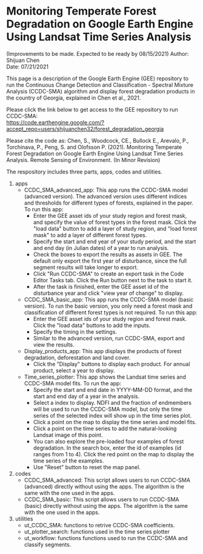 # Monitoring Temperate Forest Degradation on Google Earth Engine Using Landsat Time Series Analysis
 
(Improvements to be made. Expected to be ready by 08/15/2021)
Author: Shijuan Chen     
Date: 07/21/2021

This page is a description of the Google Earth Engine (GEE) repository to run the Continuous Change Detection and Classification - Spectral Mixture Analysis (CCDC-SMA) algorithm and display forest degradation products in the country of Georgia, explained in Chen et al., 2021. 

Please click the link below to get access to the GEE repository to run CCDC-SMA:<br /> 
https://code.earthengine.google.com/?accept_repo=users/shijuanchen32/forest_degradation_georgia

Please cite the code as: Chen, S., Woodcock, CE., Bullock E., Arevalo, P., Torchinava, P., Peng, S. and Olofsson P. (2021). Monitoring Temperate Forest Degradation on Google Earth Engine Using Landsat Time Series Analysis. Remote Sensing of Environment. (In Minor Revision)

The respository includes three parts, apps, codes and utilities. 
1. apps
   - CCDC_SMA_advanced_app: This app runs the CCDC-SMA model (advanced version). The advanced version uses different indices and thresholds for different types of forests, explained in the paper. To run this app:
      - Enter the GEE asset ids of your study region and forest mask, and specify the value of forest types in the forest mask. Click the "load data" button to add a layer of study region, and "load forest mask" to add a layer of different forest types. 
      - Specify the start and end year of your study period, and the start and end day (in Julian dates) of a year to run analysis. 
      - Check the boxes to export the results as assets in GEE. The default only export the first year of disturbance, since the full segment results will take longer to export.
      - Click "Run CCDC-SMA" to create an export task in the Code Editor Tasks tab. Click the Run button next to the task to start it. 
      - After the task is finished, enter the GEE asset id of the disturbance year and click "view year of change" to display.
   - CCDC_SMA_basic_app: This app runs the CCDC-SMA model (basic version). To run the basic version, you only need a forest mask and classification of different forest types is not required. To run this app:
     - Enter the GEE asset ids of your study region and forest mask. Click the "load data" buttons to add the inputs.
     - Specify the timing in the settings.
     - Similar to the advanced version, run CCDC-SMA, export and view the results. 
   - Display_products_app: This app displays the products of forest degradation, deforestation and land cover. 
     - Click the "Display" buttons to display each product. For annual product, select a year to display.
   - Time_series_plotter: This app shows the Landsat time series and CCDC-SMA model fits. To run the app:
     - Specify the start and end date in YYYY-MM-DD format, and the start and end day of a year in the analysis.
     - Select a index to display. NDFI and the fraction of endmembers will be used to run the CCDC-SMA model, but only the time series of the selected index will show up in the time series plot. 
     - Click a point on the map to display the time series and model fits. 
     - Click a point on the time series to add the natural-looking Landsat image of this point.
     - You can also explore the pre-loaded four examples of forest degradation. In the search box, enter the id of examples (id ranges from 1 to 4). Click the red point on the map to display the time series of the examples.  
     - Use "Reset" button to reset the map panel.
2. codes
   - CCDC_SMA_advanced: This script allows users to run CCDC-SMA (advanced) directly without using the apps. The algorithm is the same with the one used in the apps.
   - CCDC_SMA_basic: This script allows users to run CCDC-SMA (basic) directly without using the apps. The algorithm is the same with the one used in the apps.
3. utilities
   - ut_CCDC_SMA: functions to retrive CCDC-SMA coefficients. 
   - ut_plotter_search: functions used in the time series plotter
   - ut_workflow: functions functions used to run the CCDC-SMA and classify segments.







